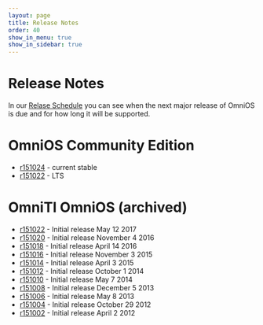 ```yaml
---
layout: page
title: Release Notes
order: 40
show_in_menu: true
show_in_sidebar: true
---
```

# Release Notes

In our [Relase Schedule](schedule.html) you can see when the next major release of OmniOS is due
and for how long it will be supported.


# OmniOS Community Edition

* [r151024](https://github.com/omniosorg/omnios-build/blob/r151024/doc/ReleaseNotes.md) - current stable
* [r151022](https://github.com/omniosorg/omnios-build/blob/r151022/doc/ReleaseNotes.md) - LTS

# OmniTI OmniOS (archived)

* [r151022](legacy/releasenotes/r151022.html) - Initial release May 12 2017
* [r151020](legacy/releasenotes/r151020.html) - Initial release November 4 2016
* [r151018](legacy/releasenotes/r151018.html) - Initial release April 14 2016
* [r151016](legacy/releasenotes/r151016.html) - Initial release November 3 2015
* [r151014](legacy/releasenotes/r151014.html) - Initial release April 3 2015
* [r151012](legacy/releasenotes/r151012.html) - Initial release October 1 2014
* [r151010](legacy/releasenotes/r151010.html) - Initial release May 7 2014
* [r151008](legacy/releasenotes/r151008.html) - Initial release December 5 2013
* [r151006](legacy/releasenotes/r151006.html) - Initial release May 8 2013
* [r151004](legacy/releasenotes/r151004.html) - Initial release October 29 2012
* [r151002](legacy/releasenotes/r151002.html) - Initial release April 2 2012
